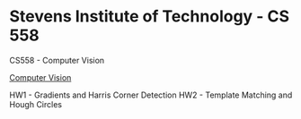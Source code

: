# Stevens Institute of Technology - CS 558
CS558 - Computer Vision

[Computer Vision](https://stevens.smartcatalogiq.com/en/2024-2025/academic-catalog/courses/cs-computer-science/500/cs-558/)

HW1 - Gradients and Harris Corner Detection
HW2 - Template Matching and Hough Circles
